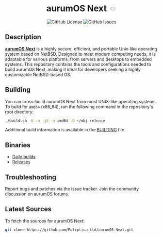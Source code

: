 <h1 align="center">
  aurumOS Next
  <svg xmlns="http://www.w3.org/2000/svg" height="18px" viewBox="0 -960 960 960" width="26px" fill="#7CA7D8"><path d="M600-160q-134 0-227-93t-93-227q0-134 93-227t227-93q134 0 227 93t93 227q0 134-93 227t-227 93Zm-306-12q-113-14-183.5-103.5T40-480q0-115 70.5-204.5T294-788v58q-88 16-141 87.5T100-480q0 91 53 162.5T294-230v58Zm306-308Zm0 260q107 0 183.5-76.5T860-480q0-107-76.5-183.5T600-740q-107 0-183.5 76.5T340-480q0 107 76.5 183.5T600-220Z"/></svg>
</h1>

<div align="center">

![GitHub License](https://img.shields.io/github/license/Ecliptica-Ltd/aurumOS-Next?style=for-the-badge&logo=github&logoColor=%237CA7D8&label=License&labelColor=black&color=black)
![GitHub Issues](https://img.shields.io/github/issues/Ecliptica-Ltd/aurumOS-Next?style=for-the-badge&logo=github&logoColor=%237CA7D8&label=Issues&labelColor=black&color=black)
<!-- ![SourceForge Downloads](https://img.shields.io/sourceforge/dw/aurum-os-next?style=for-the-badge&logo=sourceforge&logoColor=%237CA7D8&label=Downloads&labelColor=black&color=black) -->

</div>

## Description

**[aurumOS Next](https://aurumos.site/next)** is a highly secure, efficient, and portable Unix-like operating system based on NetBSD. 
Designed to meet modern computing needs, it is adaptable for various platforms, from servers and desktops 
to embedded systems. This repository contains the tools and configurations needed to build aurumOS Next, 
making it ideal for developers seeking a highly customizable NetBSD-based OS.

## Building

You can cross-build aurumOS Next from most UNIX-like operating systems. 
To build for `amd64` (x86_64), run the following command in the repository's root directory:

```sh
./build.sh -U -u -j4 -m amd64 -O ~/obj release
```

Additional build information is available in the [BUILDING](BUILDING) file.

## Binaries

- [Daily builds](https://github.com/Ecliptica-Ltd/aurumOS-Next/actions)
- [Releases](https://github.com/Ecliptica-Ltd/aurumOS-Next/releases)

## Troubleshooting

Report bugs and patches via the issue tracker.
Join the community discussion on aurumOS forums.

## Latest Sources
To fetch the sources for aurumOS Next:
```bash
git clone https://github.com/Ecliptica-Ltd/aurumOS-Next.git
```
